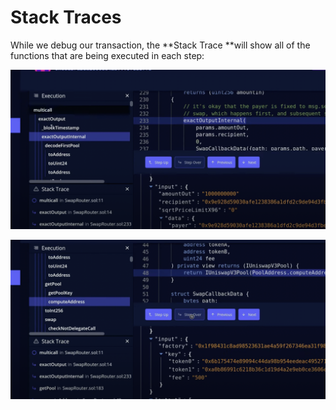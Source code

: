 # Stack Traces

While we debug our transaction, the **Stack Trace **will show all of the functions that are being executed in each step:

![](<../../.gitbook/assets/image (69).png>)

![](<../../.gitbook/assets/Screenshot 2021-10-14 at 14.35.12.png>)

